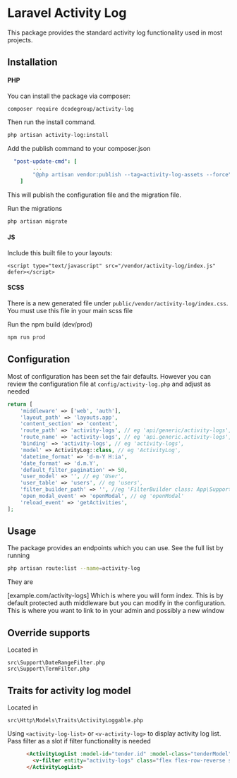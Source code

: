 # Laravel Activity Log

This package provides the standard activity log functionality used in most projects.

## Installation
#### PHP
You can install the package via composer:

```bash
composer require dcodegroup/activity-log
```

Then run the install command.

```bash
php artisan activity-log:install
```

Add the publish command to your composer.json 

```yaml
  "post-update-cmd": [
        ...
        "@php artisan vendor:publish --tag=activity-log-assets --force"
    ]
```

This will publish the configuration file and the migration file.

Run the migrations

```bash
php artisan migrate
```

#### JS

Include this built file to your layouts:

```
<script type="text/javascript" src="/vendor/activity-log/index.js" defer></script>
```

#### SCSS

There is a new generated file under `public/vendor/activity-log/index.css`. You must use this file in your main scss file

Run the npm build (dev/prod)

```bash
npm run prod
```

## Configuration

Most of configuration has been set the fair defaults. However you can review the configuration file at `config/activity-log.php` and adjust as needed

```php
return [
    'middleware' => ['web', 'auth'],
    'layout_path' => 'layouts.app',
    'content_section' => 'content',
    'route_path' => 'activity-logs', // eg 'api/generic/activity-logs',
    'route_name' => 'activity-logs', // eg 'api.generic.activity-logs',
    'binding' => 'activity-logs', // eg 'activity-logs',
    'model' => ActivityLog::class, // eg 'ActivityLog',
    'datetime_format' => 'd-m-Y H:ia',
    'date_format' => 'd.m.Y',
    'default_filter_pagination' => 50,
    'user_model' => '', // eg 'User',
    'user_table' => 'users', // eg 'users',
    'filter_builder_path' => '', //eg 'FilterBuilder class: App\Support\QueryBuilder\Filters\FilterBuilder'
    'open_modal_event' => 'openModal', // eg 'openModal'
    'reload_event' => 'getActivities',
];

```

## Usage

The package provides an endpoints which you can use. See the full list by running
```bash
php artisan route:list --name=activity-log
```

They are

[example.com/activity-logs] Which is where you will form index. This is by default protected auth middleware but you can modify in the configuration. This is where you want to link to in your admin and possibly a new window

## Override supports

Located in
```
src\Support\DateRangeFilter.php
src\Support\TermFilter.php
```

## Traits for activity log model

Located in
```
src\Http\Models\Traits\ActivityLoggable.php
```

Using `<activity-log-list>` or `<v-activity-log>` to display activity log list. Pass filter as a slot if filter functionality is needed
```html
      <ActivityLogList :model-id="tender.id" :model-class="tenderModel">
        <v-filter entity="activity-logs" class="flex flex-row-reverse space-x-2 space-x-reverse"> </v-filter>
      </ActivityLogList>
```
